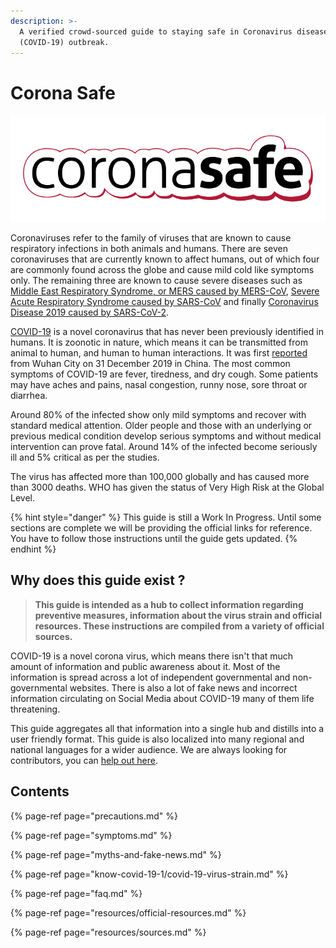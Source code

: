 ```yaml
---
description: >-
  A verified crowd-sourced guide to staying safe in Coronavirus disease
  (COVID-19) outbreak.
---
```


# Corona Safe

![](.gitbook/assets/coronasafe-logo.png)

Coronaviruses refer to the family of viruses that are known to cause respiratory infections in both animals and humans. There are seven coronaviruses that are currently known to affect humans, out of which four are commonly found across the globe and cause mild cold like symptoms only. The remaining three are known to cause severe diseases such as [Middle East Respiratory Syndrome, or MERS caused by MERS-CoV](https://www.who.int/emergencies/mers-cov/en/), [Severe Acute Respiratory Syndrome caused by SARS-CoV](https://www.who.int/csr/sars/en/) and finally [Coronavirus Disease 2019 caused by SARS-CoV-2](https://www.cdc.gov/coronavirus/2019-ncov/index.html).

[COVID-19](https://www.who.int/emergencies/diseases/novel-coronavirus-2019) is a novel coronavirus that has never been previously identified in humans. It is zoonotic in nature, which means it can be transmitted from animal to human, and human to human interactions. It was first [reported](https://www.who.int/csr/don/05-january-2020-pneumonia-of-unkown-cause-china/en/) from Wuhan City on 31 December 2019 in China. The most common symptoms of COVID-19 are fever, tiredness, and dry cough. Some patients may have aches and pains, nasal congestion, runny nose, sore throat or diarrhea.

Around 80% of the infected show only mild symptoms and recover with standard medical attention. Older people and those with an underlying or previous medical condition develop serious symptoms and without medical intervention can prove fatal. Around 14% of the infected become seriously ill and 5% critical as per the studies.

The virus has affected more than 100,000 globally and has caused more than 3000 deaths. WHO has given the status of Very High Risk at the Global Level.

{% hint style="danger" %}
This guide is still a Work In Progress. Until some sections are complete we will be providing the official links for reference. You have to follow those instructions until the guide gets updated.
{% endhint %}

## Why does this guide exist ?

> **This guide is intended as a hub to collect information regarding preventive measures, information about the virus strain and official resources. These instructions are compiled from a variety of official sources.**

COVID-19 is a novel corona virus, which means there isn't that much amount of information and public awareness about it. Most of the information is spread across a lot of independent governmental and non-governmental websites. There is also a lot of fake news and incorrect information circulating on Social Media about COVID-19 many of them life threatening.

This guide aggregates all that information into a single hub and distills into a user friendly format. This guide is also localized into many regional and national languages for a wider audience. We are always looking for contributors, you can [help out here](https://www.coronasafe.in/contribute).

## **Contents**

{% page-ref page="precautions.md" %}

{% page-ref page="symptoms.md" %}

{% page-ref page="myths-and-fake-news.md" %}

{% page-ref page="know-covid-19-1/covid-19-virus-strain.md" %}

{% page-ref page="faq.md" %}

{% page-ref page="resources/official-resources.md" %}

{% page-ref page="resources/sources.md" %}

